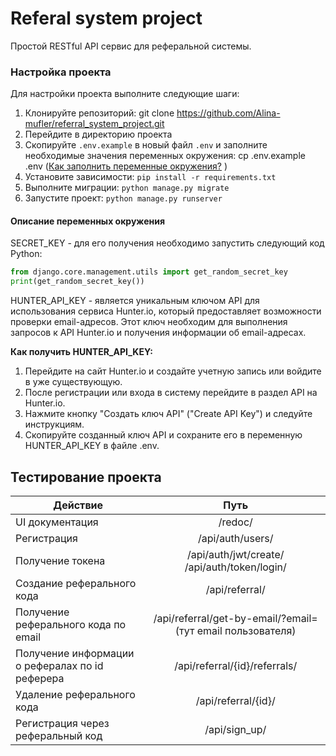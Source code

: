 # Referal system project

Простой RESTful API сервис для реферальной системы.

### Настройка проекта

Для настройки проекта выполните следующие шаги:

1. Клонируйте репозиторий:
git clone https://github.com/Alina-mufler/referral_system_project.git
2. Перейдите в директорию проекта
3. Скопируйте `.env.example` в новый файл `.env` и заполните необходимые значения переменных окружения:
cp .env.example .env ([Как заполнить переменные окружения?](#Description) )
4. Установите зависимости: 
```pip install -r requirements.txt```
5. Выполните миграции:
```python manage.py migrate```
6. Запустите проект:
```python manage.py runserver```


#### <a id="description">Описание переменных окружения</a>
SECRET_KEY - для его получения необходимо запустить следующий код Python: 
```python
from django.core.management.utils import get_random_secret_key  
print(get_random_secret_key())
```
HUNTER_API_KEY - является уникальным ключом API 
для использования сервиса Hunter.io, который 
предоставляет возможности проверки email-адресов. 
Этот ключ необходим для выполнения запросов к API Hunter.io 
и получения информации об email-адресах.

**Как получить HUNTER_API_KEY:**

1. Перейдите на сайт Hunter.io и создайте учетную запись или войдите в уже существующую.
2. После регистрации или входа в систему перейдите в раздел API на Hunter.io.
3. Нажмите кнопку "Создать ключ API" ("Create API Key") и следуйте инструкциям.
4. Скопируйте созданный ключ API и сохраните его в переменную HUNTER_API_KEY в файле .env.


## Тестирование проекта 

| Действие                                        |                            Путь                            |
|-------------------------------------------------|:----------------------------------------------------------:|
| UI документация                                 |                          /redoc/                           |
| Регистрация                                     |                      /api/auth/users/                      |
| Получение токена                                |      /api/auth/jwt/create/<br/>/api/auth/token/login/      |
| Создание реферального кода                      |                       /api/referral/                       |
| Получение реферального кода по email            | /api/referral/get-by-email/?email=(тут email пользователя) |
| Получение информации о рефералах по id реферера |               /api/referral/{id}/referrals/                |
| Удаление реферального кода                      |                    /api/referral/{id}/                     |
| Регистрация через реферальный код               |   /api/sign_up/    |


